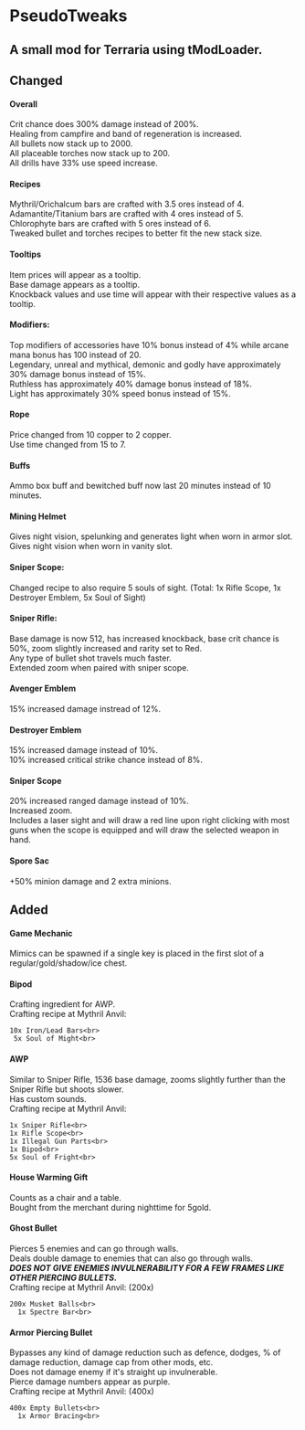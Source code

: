 # PseudoTweaks<br>
## A small mod for Terraria using tModLoader.<br>

## Changed<br>

#### Overall<br>
Crit chance does 300% damage instead of 200%.<br>
Healing from campfire and band of regeneration is increased.<br>
All bullets now stack up to 2000.<br>
All placeable torches now stack up to 200.<br>
All drills have 33% use speed increase.<br>

#### Recipes<br>
Mythril/Orichalcum bars are crafted with 3.5 ores instead of 4.<br>
Adamantite/Titanium bars are crafted with 4 ores instead of 5.<br>
Chlorophyte bars are crafted with 5 ores instead of 6.<br>
Tweaked bullet and torches recipes to better fit the new stack size.<br>

#### Tooltips<br>
Item prices will appear as a tooltip.<br>
Base damage appears as a tooltip.<br>
Knockback values and use time will appear with their respective values as a tooltip.<br>

#### Modifiers:<br>
Top modifiers of accessories have 10% bonus instead of 4% while arcane mana bonus has 100 instead of 20.<br>
Legendary, unreal and mythical, demonic and godly have approximately 30% damage bonus instead of 15%.<br>
Ruthless has approximately 40% damage bonus instead of 18%.<br>
Light has approximately 30% speed bonus instead of 15%.<br>

#### Rope<br>
Price changed from 10 copper to 2 copper.<br>
Use time changed from 15 to 7.<br>

#### Buffs<br>
Ammo box buff and bewitched buff now last 20 minutes instead of 10 minutes.<br>

#### Mining Helmet<br>
Gives night vision, spelunking and generates light when worn in armor slot.<br>
Gives night vision when worn in vanity slot.<br>

#### Sniper Scope:<br>
Changed recipe to also require 5 souls of sight. (Total: 1x Rifle Scope, 1x Destroyer Emblem, 5x Soul of Sight)<br>

#### Sniper Rifle:
Base damage is now 512, has increased knockback, base crit chance is 50%, zoom slightly increased and rarity set to Red.<br>
Any type of bullet shot travels much faster.<br>
Extended zoom when paired with sniper scope.<br>

#### Avenger Emblem<br>
15% increased damage instread of 12%.<br>

#### Destroyer Emblem<br>
15% increased damage instead of 10%.<br>
10% increased critical strike chance instead of 8%.<br>

#### Sniper Scope<br>
20% increased ranged damage instead of 10%.<br>
Increased zoom.<br>
Includes a laser sight and will draw a red line upon right clicking with most guns when the scope is equipped and will draw the selected weapon in hand.<br>

#### Spore Sac<br>
+50% minion damage and 2 extra minions.<br>


## Added<br>

#### Game Mechanic<br>
Mimics can be spawned if a single key is placed in the first slot of a regular/gold/shadow/ice chest.<br>

#### Bipod<br>
Crafting ingredient for AWP.<br>
Crafting recipe at Mythril Anvil:<br>
```
10x Iron/Lead Bars<br>
 5x Soul of Might<br>
```

#### AWP<br>
Similar to Sniper Rifle, 1536 base damage, zooms slightly further than the Sniper Rifle but shoots slower.<br>
Has custom sounds.<br>
Crafting recipe at Mythril Anvil:<br>
```
1x Sniper Rifle<br>
1x Rifle Scope<br>
1x Illegal Gun Parts<br>
1x Bipod<br>
5x Soul of Fright<br>
```

#### House Warming Gift<br>
Counts as a chair and a table.<br>
Bought from the merchant during nighttime for 5gold.<br>

#### Ghost Bullet<br>
Pierces 5 enemies and can go through walls.<br>
Deals double damage to enemies that can also go through walls.<br>
**_DOES NOT GIVE ENEMIES INVULNERABILITY FOR A FEW FRAMES LIKE OTHER PIERCING BULLETS._**<br>
Crafting recipe at Mythril Anvil: (200x)<br>
```
200x Musket Balls<br>
  1x Spectre Bar<br>
```

#### Armor Piercing Bullet
Bypasses any kind of damage reduction such as defence, dodges, % of damage reduction, damage cap from other mods, etc.<br>
Does not damage enemy if it's straight up invulnerable.<br>
Pierce damage numbers appear as purple.<br>
Crafting recipe at Mythril Anvil: (400x)<br>
```
400x Empty Bullets<br>
  1x Armor Bracing<br>
```
